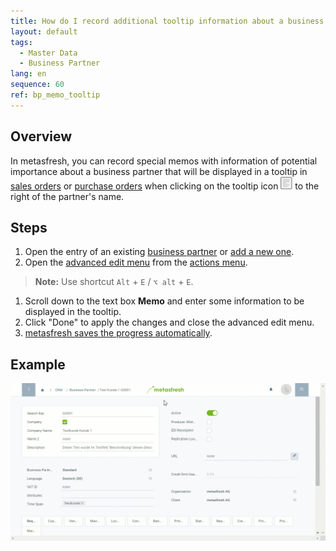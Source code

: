 ```yaml
---
title: How do I record additional tooltip information about a business partner?
layout: default
tags:
  - Master Data
  - Business Partner
lang: en
sequence: 60
ref: bp_memo_tooltip
---
```


## Overview
In metasfresh, you can record special memos with information of potential importance about a business partner that will be displayed in a tooltip in [sales orders](SalesOrder_recording) or [purchase orders](CreatePurchaseOrder) when clicking on the tooltip icon ![](assets/Tooltip_icon.png) to the right of the partner's name.

## Steps
1. Open the entry of an existing [business partner](Menu) or [add a new one](New_Business_Partner).
1. Open the [advanced edit menu](ViewModes#adv-edit) from the [actions menu](StartAction#actions-menu).
 >**Note:** Use shortcut `Alt` + `E` / `⌥ alt` + `E`.

1. Scroll down to the text box **Memo** and enter some information to be displayed in the tooltip.
1. Click "Done" to apply the changes and close the advanced edit menu.
1. [metasfresh saves the progress automatically](Saveindicator).

## Example
![](assets/BP_memo_tooltip.gif)
